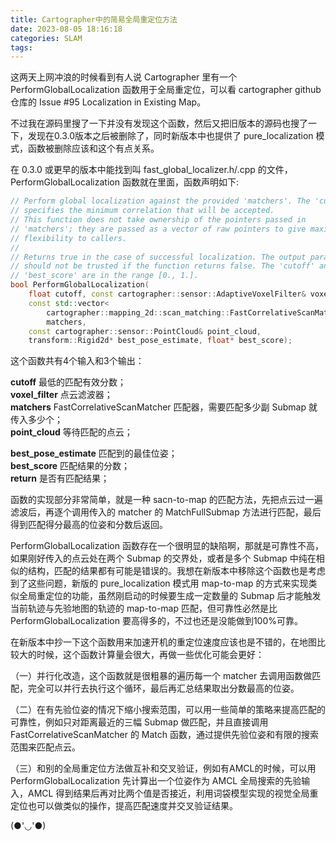 ```yaml
---
title: Cartographer中的简易全局重定位方法
date: 2023-08-05 18:16:18
categories: SLAM
tags:
---
```


这两天上网冲浪的时候看到有人说 Cartographer 里有一个 PerformGlobalLocalization 函数用于全局重定位，可以看 cartographer github 仓库的 Issue #95  Localization in Existing Map。

不过我在源码里搜了一下并没有发现这个函数，然后又把旧版本的源码也搜了一下，发现在0.3.0版本之后被删除了，同时新版本中也提供了 pure_localization 模式，函数被删除应该和这个有点关系。

在 0.3.0 或更早的版本中能找到叫 fast_global_localizer.h/.cpp 的文件，PerformGlobalLocalization 函数就在里面，函数声明如下:
```c++
// Perform global localization against the provided 'matchers'. The 'cutoff'
// specifies the minimum correlation that will be accepted.
// This function does not take ownership of the pointers passed in
// 'matchers'; they are passed as a vector of raw pointers to give maximum
// flexibility to callers.
//
// Returns true in the case of successful localization. The output parameters
// should not be trusted if the function returns false. The 'cutoff' and
// 'best_score' are in the range [0., 1.].
bool PerformGlobalLocalization(
    float cutoff, const cartographer::sensor::AdaptiveVoxelFilter& voxel_filter,
    const std::vector<
        cartographer::mapping_2d::scan_matching::FastCorrelativeScanMatcher*>&
        matchers,
    const cartographer::sensor::PointCloud& point_cloud,
    transform::Rigid2d* best_pose_estimate, float* best_score);
```



这个函数共有4个输入和3个输出：

**cutoff**          最低的匹配有效分数；   
**voxel_filter**    点云滤波器；   
**matchers**        FastCorrelativeScanMatcher 匹配器，需要匹配多少副 Submap 就传入多少个；   
**point_cloud**     等待匹配的点云；   
   
**best_pose_estimate**  匹配到的最佳位姿；   
**best_score**          匹配结果的分数；   
**return**              是否有匹配结果；   

函数的实现部分非常简单，就是一种 sacn-to-map 的匹配方法，先把点云过一遍滤波后，再逐个调用传入的 matcher 的 MatchFullSubmap 方法进行匹配，最后得到匹配得分最高的位姿和分数后返回。

PerformGlobalLocalization 函数存在一个很明显的缺陷啊，那就是可靠性不高，如果刚好传入的点云处在两个 Submap 的交界处，或者是多个 Submap 中纯在相似的结构，匹配的结果都有可能是错误的。我想在新版本中移除这个函数也是考虑到了这些问题，新版的 pure_localization 模式用 map-to-map 的方式来实现类似全局重定位的功能，虽然刚启动的时候要生成一定数量的 Submap 后才能触发当前轨迹与先验地图的轨迹的 map-to-map 匹配，但可靠性必然是比 PerformGlobalLocalization  要高得多的，不过也还是没能做到100%可靠。

在新版本中抄一下这个函数用来加速开机的重定位速度应该也是不错的，在地图比较大的时候，这个函数计算量会很大，再做一些优化可能会更好：

（一）并行化改造，这个函数就是很粗暴的遍历每一个 matcher 去调用函数做匹配，完全可以并行去执行这个循环，最后再汇总结果取出分数最高的位姿。

（二）在有先验位姿的情况下缩小搜索范围，可以用一些简单的策略来提高匹配的可靠性，例如只对距离最近的三幅 Submap 做匹配，并且直接调用 FastCorrelativeScanMatcher 的 Match 函数，通过提供先验位姿和有限的搜索范围来匹配点云。

（三）和别的全局重定位方法做互补和交叉验证，例如有AMCL的时候，可以用 PerformGlobalLocalization 先计算出一个位姿作为 AMCL 全局搜索的先验输入，AMCL 得到结果后再对比两个值是否接近，利用词袋模型实现的视觉全局重定位也可以做类似的操作，提高匹配速度并交叉验证结果。

(●'◡'●)
